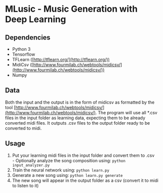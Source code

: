 # MLusic - Music Generation with Deep Learning

## Dependencies
 - Python 3
 - Tensorflow
 - TFLearn ([http://tflearn.org/](http://tflearn.org/))
 - MidiCsv ([http://www.fourmilab.ch/webtools/midicsv/](http://www.fourmilab.ch/webtools/midicsv/))
 - Numpy

## Data
Both the input and the output is in the form of midicsv as formatted by the tool 
[http://www.fourmilab.ch/webtools/midicsv/](http://www.fourmilab.ch/webtools/midicsv/). 
The program will use all  *.csv files in the input folder as learning data, expecting them to be already converted midi files.
It outputs .csv files to the output folder ready to be converted to midi.

## Usage
 1. Put your learning midi files in the input folder and convert them to .csv  
   \- Optionally analyze the song composition using: `python input_analyzer.py`
 2. Train the neural network using: `python learn.py`
 3. Generate a new song using: `python learn.py generate`
 4. The new song will appear in the output folder as a csv (convert it to midi to listen to it)
